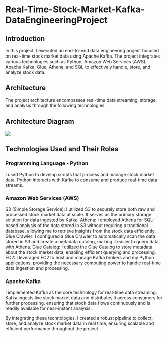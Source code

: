 # Real-Time-Stock-Market-Kafka-DataEngineeringProject
## Introduction
In this project, I executed an end-to-end data engineering project focused on real-time stock market data using Apache Kafka. The project integrates various technologies such as Python, Amazon Web Services (AWS), Apache Kafka, Glue, Athena, and SQL to effectively handle, store, and analyze stock data.

## Architecture
The project architecture encompasses real-time data streaming, storage, and analysis through the following technologies:
## Architecture Diagram
<img src="Architecture.jpeg">

## Technologies Used and Their Roles
### Programming Language - Python
I used Python to develop scripts that process and manage stock market data. Python interacts with Kafka to consume and produce real-time data streams.

### Amazon Web Services (AWS)

S3 (Simple Storage Service): I utilized S3 to securely store both raw and processed stock market data at scale. It serves as the primary storage solution for data ingested by Kafka.
Athena: I employed Athena for SQL-based analysis of the data stored in S3 without requiring a traditional database, allowing me to retrieve insights from the stock data efficiently.
Glue Crawler: I configured a Glue Crawler to automatically scan the data stored in S3 and create a metadata catalog, making it easier to query data with Athena.
Glue Catalog: I utilized the Glue Catalog to store metadata about the stock market data, enabling efficient querying and processing.
EC2: I leveraged EC2 to host and manage Kafka brokers and my Python applications, providing the necessary computing power to handle real-time data ingestion and processing.
### Apache Kafka
I implemented Kafka as the core technology for real-time data streaming. Kafka ingests live stock market data and distributes it across consumers for further processing, ensuring that stock data flows continuously and is readily available for near-instant analysis.

By integrating these technologies, I created a robust pipeline to collect, store, and analyze stock market data in real time, ensuring scalable and efficient performance throughout the project.
